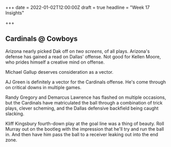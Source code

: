 +++
date = 2022-01-02T12:00:00Z
draft = true
headline = "Week 17 Insights"

+++
## Cardinals @ Cowboys

Arizona nearly picked Dak off on _two screens_, of all plays. Arizona's defense has gained a read on Dallas' offense. Not good for Kellen Moore, who prides himself a creative mind on offense.

Michael Gallup deserves consideration as a vector.

AJ Green is definitely a vector for the Cardinals offense. He's come through on critical downs in multiple games.

Randy Gregory and Demarcus Lawrence has flashed on multiple occasions, but the Cardinals have matriculated the ball through a combination of trick plays, clever scheming, and the Dallas defensive backfield being caught slacking.

Kliff Kingsbury fourth-down play at the goal line was a thing of beauty. Roll Murray out on the bootleg with the impression that he'll try and run the ball in. And then have him pass the ball to a receiver leaking out into the end zone.
